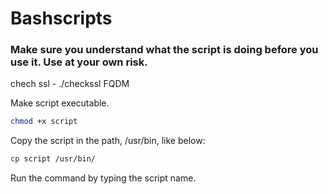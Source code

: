 # Bashscripts

### Make sure you understand what the script is doing before you use it. Use at your own risk. 
chech ssl - ./checkssl FQDM

Make script executable.
```bash
chmod +x script
```
Copy the script in the path, /usr/bin, like below:

```bash
cp script /usr/bin/
```
Run the command by typing the script name.
